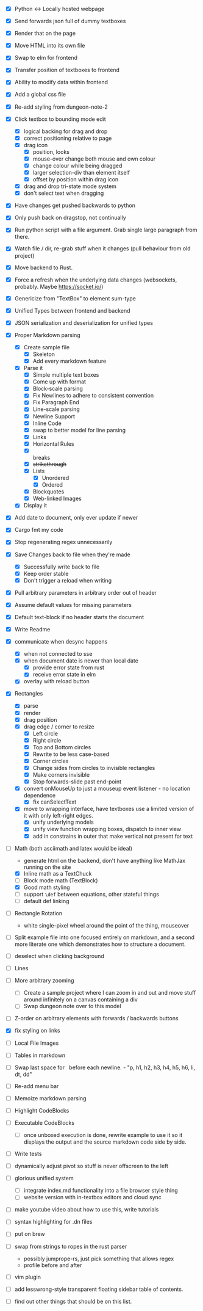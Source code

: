 - [x] Python <-> Locally hosted webpage
- [x] Send forwards json full of dummy textboxes
- [x] Render that on the page
- [x] Move HTML into its own file
- [x] Swap to elm for frontend
- [x] Transfer position of textboxes to frontend
- [x] Ability to modify data within frontend

- [x] Add a global css file
- [x] Re-add styling from dungeon-note-2

- [x] Click textbox to bounding mode edit
    - [x] logical backing for drag and drop
    - [x] correct positioning relative to page
    - [x] drag icon
        - [x] position, looks
        - [x] mouse-over change both mouse and own colour
        - [x] change colour while being dragged
        - [x] larger selection-div than element itself
        - [x] offset by position within drag icon
    - [x] drag and drop tri-state mode system
    - [x] don't select text when dragging

- [x] Have changes get pushed backwards to python
- [x] Only push back on dragstop, not continually 

- [x] Run python script with a file argument. Grab single large paragraph from there.
- [x] Watch file / dir, re-grab stuff when it changes (pull behaviour from old project)

- [x] Move backend to Rust.

- [x] Force a refresh when the underlying data changes (websockets, probably.
      Maybe https://socket.io/)

- [x] Genericize from "TextBox" to element sum-type
- [x] Unified Types between frontend and backend
- [x] JSON serialization and deserialization for unified types
- [x] Proper Markdown parsing
    - [x] Create sample file
        - [x] Skeleton 
        - [x] Add every markdown feature

    - [x] Parse it
        - [x] Simple multiple text boxes
        - [x] Come up with format
        - [x] Block-scale parsing
        - [x] Fix Newlines to adhere to consistent convention
        - [x] Fix Paragraph End
        - [x] Line-scale parsing
        - [x] Newline Support
        - [x] Inline Code
        - [x] swap to better model for line parsing
        - [x] Links
        - [x] Horizontal Rules
        - [x] <br> breaks
        - [x] ~~strikethrough~~
        - [x] Lists
            - [x] Unordered
            - [x] Ordered
        - [x] Blockquotes
        - [x] Web-linked Images

    - [x] Display it

- [x] Add date to document, only ever update if newer

- [x] Cargo fmt my code

- [x] Stop regenerating regex unnecessarily

- [x] Save Changes back to file when they're made
    - [x] Successfully write back to file
    - [x] Keep order stable
    - [x] Don't trigger a reload when writing

- [x] Pull arbitrary parameters in arbitrary order out of header
- [x] Assume default values for missing parameters
- [x] Default text-block if no header starts the document

- [x] Write Readme

- [x] communicate when desync happens
    - [x] when not connected to sse
    - [x] when document date is newer than local date
        - [x] provide error state from rust
        - [x] receive error state in elm
    - [x] overlay with reload button

- [x] Rectangles
    - [x] parse
    - [x] render
    - [x] drag position
    - [x] drag edge / corner to resize
        - [x] Left circle
        - [x] Right circle
        - [x] Top and Bottom circles
        - [x] Rewrite to be less case-based
        - [x] Corner circles
        - [x] Change sides from circles to invisible rectangles
        - [x] Make corners invisible
        - [x] Stop forwards-slide past end-point
    - [x] convert onMouseUp to just a mouseup event listener - no location dependence
        - [x] fix canSelectText
    - [x] move to wrapping interface, have textboxes use a limited version
          of it with only left-right edges.
        - [x] unify underlying models
        - [x] unify view function wrapping boxes, dispatch to inner view
        - [x] add in constrains in outer that make vertical not present for text

- [ ] Math (both asciimath and latex would be ideal)
    - generate html on the backend, don't have anything like MathJax
      running on the site
    - [x] Inline math as a TextChuck
    - [ ] Block mode math (TextBlock)
    - [x] Good math styling
    - [ ] support `\def` between equations, other stateful things
    - [ ] default def linking

- [ ] Rectangle Rotation
    - white single-pixel wheel around the point of the thing, mouseover

- [ ] Split example file into one focused entirely on markdown, and a second
      more literate one which demonstrates how to structure a document.

- [ ] deselect when clicking background

- [ ] Lines

- [ ] More arbitrary zooming
    - [ ] Create a sample project where I can zoom in and out and move stuff around infinitely on a canvas containing a div
    - [ ] Swap dungeon note over to this model

- [ ] Z-order on arbitrary elements with forwards / backwards buttons

- [x] fix styling on links
- [ ] Local File Images
- [ ] Tables in markdown
- [ ] Swap last space for &nbsp; before each newline.
        - "p, h1, h2, h3, h4, h5, h6, li, dt, dd"

- [ ] Re-add menu bar
- [ ] Memoize markdown parsing
- [ ] Highlight CodeBlocks
- [ ] Executable CodeBlocks
    - [ ] once unboxed execution is done, rewrite example to use it so it
      displays the output and the source markdown code side by side.
- [ ] Write tests
- [ ] dynamically adjust pivot so stuff is never offscreen to the left
- [ ] glorious unified system
    - [ ] integrate index.md functionality into a file browser style thing
    - [ ] website version with in-textbox editors and cloud sync
- [ ] make youtube video about how to use this, write tutorials
- [ ] syntax highlighting for .dn files
- [ ] put on brew
- [ ] swap from strings to ropes in the rust parser
    - possibly jumprope-rs, just pick something that allows regex
    - profile before and after
- [ ] vim plugin
- [ ] add lesswrong-style transparent floating sidebar table of contents.
- [ ] find out other things that should be on this list.
